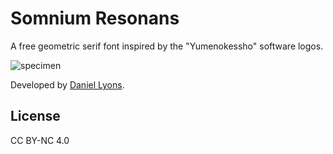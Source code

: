 # Somnium Resonans
A free geometric serif font inspired by the "Yumenokessho" software logos.

![specimen](https://github.com/user-attachments/assets/0d95eccc-4698-49ba-8ae9-616337a0ef81)

Developed by [Daniel Lyons](https://lyonstype4.wixsite.com/homepage).

## License
CC BY-NC 4.0 
